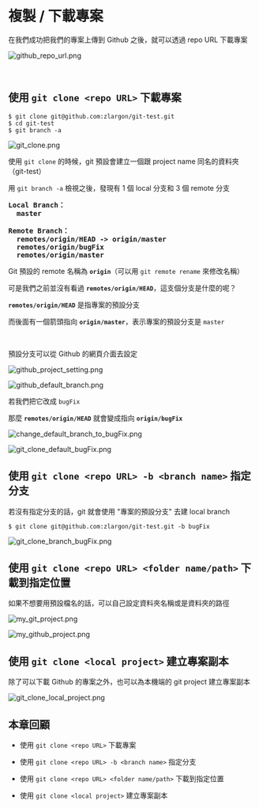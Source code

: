 # 複製 / 下載專案

在我們成功把我們的專案上傳到 Github 之後，就可以透過 repo URL 下載專案

![github_repo_url.png](clone/github_repo_url.png)

<br>

## 使用 `git clone <repo URL>` 下載專案

    $ git clone git@github.com:zlargon/git-test.git
    $ cd git-test
    $ git branch -a

![git_clone.png](clone/git_clone.png)

使用 `git clone` 的時候，git 預設會建立一個跟 project name 同名的資料夾（git-test）

用 `git branch -a` 檢視之後，發現有 1 個 local 分支和 3 個 remote 分支

<pre style="font-weight: bold">
Local Branch：
  master

Remote Branch：
  remotes/origin/HEAD -> origin/master
  remotes/origin/bugFix
  remotes/origin/master
</pre>

Git 預設的 remote 名稱為 __`origin`__（可以用 `git remote rename` 來修改名稱）

可是我們之前並沒有看過 __`remotes/origin/HEAD`__，這支個分支是什麼的呢？

__`remotes/origin/HEAD`__ 是指專案的預設分支

而後面有一個箭頭指向 __`origin/master`__，表示專案的預設分支是 `master`

<br>

預設分支可以從 Github 的網頁介面去設定

![github_project_setting.png](clone/github_project_setting.png)

![github_default_branch.png](clone/github_default_branch.png)

若我們把它改成 `bugFix`

那麼 __`remotes/origin/HEAD`__ 就會變成指向 __`origin/bugFix`__

![change_default_branch_to_bugFix.png](clone/change_default_branch_to_bugFix.png)

![git_clone_default_bugFix.png](clone/git_clone_default_bugFix.png)



## 使用 `git clone <repo URL> -b <branch name>` 指定分支

若沒有指定分支的話，git 就會使用 "專案的預設分支" 去建 local branch

    $ git clone git@github.com:zlargon/git-test.git -b bugFix

![git_clone_branch_bugFix.png](clone/git_clone_branch_bugFix.png)



## 使用 `git clone <repo URL> <folder name/path>` 下載到指定位置

如果不想要用預設檔名的話，可以自己設定資料夾名稱或是資料夾的路徑

![my_git_project.png](clone/my_git_project.png)

![my_github_project.png](clone/my_github_project.png)



## 使用 `git clone <local project>` 建立專案副本

除了可以下載 Github 的專案之外，也可以為本機端的 git project 建立專案副本

![git_clone_local_project.png](clone/git_clone_local_project.png)



## 本章回顧

* 使用 `git clone <repo URL>` 下載專案

* 使用 `git clone <repo URL> -b <branch name>` 指定分支

* 使用 `git clone <repo URL> <folder name/path>` 下載到指定位置

* 使用 `git clone <local project>` 建立專案副本

<br><br><br>
